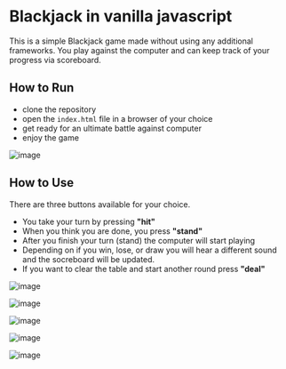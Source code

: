 # Blackjack in vanilla javascript
This is a simple Blackjack game made without using any additional frameworks. You play against the computer and can keep track of your progress via scoreboard. 

## How to Run
* clone the repository
* open the `index.html` file in a browser of your choice
* get ready for an ultimate battle against computer
* enjoy the game

![image](https://github.com/Aslanbayli/blackjack-js/assets/48028559/2100bbac-2a37-479b-94f9-bb3d8f3e7e56)

## How to Use
There are three buttons available for your choice.
* You take your turn by pressing **"hit"** 
* When you think you are done, you press **"stand"**
* After you finish your turn (stand) the computer will start playing
* Depending on if you win, lose, or draw you will hear a different sound and the socreboard will be updated.
* If you want to clear the table and start another round press **"deal"**

![image](https://github.com/Aslanbayli/blackjack-js/assets/48028559/a297782c-9fc9-4ae5-ba7c-5050bd0f7eff)

![image](https://github.com/Aslanbayli/blackjack-js/assets/48028559/facc8a7b-ee10-4824-a036-e7561f51e0d6)

![image](https://github.com/Aslanbayli/blackjack-js/assets/48028559/0263f4aa-f795-4364-916f-235ffe1f93c6)

![image](https://github.com/Aslanbayli/blackjack-js/assets/48028559/e566f9f4-6b8e-4003-9425-aafc81813bfb)

![image](https://github.com/Aslanbayli/blackjack-js/assets/48028559/d443b0bc-23ae-483e-aec7-5895d3372f3e)
